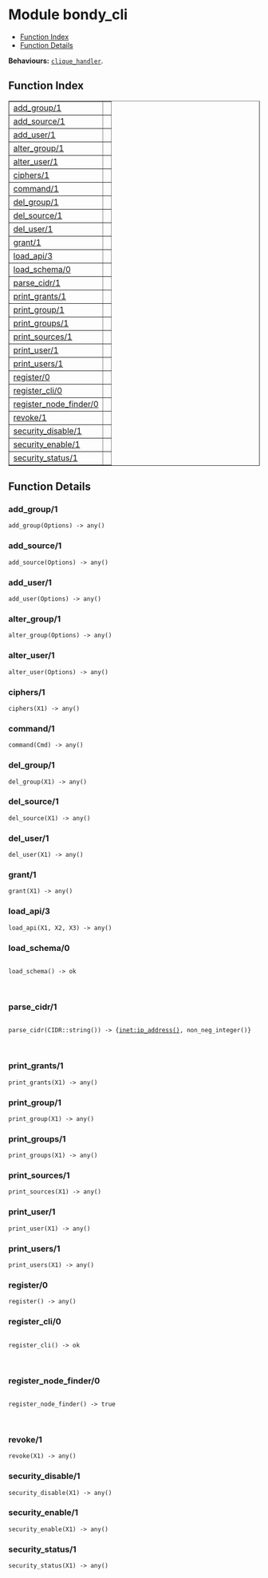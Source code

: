 

# Module bondy_cli #
* [Function Index](#index)
* [Function Details](#functions)

__Behaviours:__ [`clique_handler`](clique_handler.md).

<a name="index"></a>

## Function Index ##


<table width="100%" border="1" cellspacing="0" cellpadding="2" summary="function index"><tr><td valign="top"><a href="#add_group-1">add_group/1</a></td><td></td></tr><tr><td valign="top"><a href="#add_source-1">add_source/1</a></td><td></td></tr><tr><td valign="top"><a href="#add_user-1">add_user/1</a></td><td></td></tr><tr><td valign="top"><a href="#alter_group-1">alter_group/1</a></td><td></td></tr><tr><td valign="top"><a href="#alter_user-1">alter_user/1</a></td><td></td></tr><tr><td valign="top"><a href="#ciphers-1">ciphers/1</a></td><td></td></tr><tr><td valign="top"><a href="#command-1">command/1</a></td><td></td></tr><tr><td valign="top"><a href="#del_group-1">del_group/1</a></td><td></td></tr><tr><td valign="top"><a href="#del_source-1">del_source/1</a></td><td></td></tr><tr><td valign="top"><a href="#del_user-1">del_user/1</a></td><td></td></tr><tr><td valign="top"><a href="#grant-1">grant/1</a></td><td></td></tr><tr><td valign="top"><a href="#load_api-3">load_api/3</a></td><td></td></tr><tr><td valign="top"><a href="#load_schema-0">load_schema/0</a></td><td></td></tr><tr><td valign="top"><a href="#parse_cidr-1">parse_cidr/1</a></td><td></td></tr><tr><td valign="top"><a href="#print_grants-1">print_grants/1</a></td><td></td></tr><tr><td valign="top"><a href="#print_group-1">print_group/1</a></td><td></td></tr><tr><td valign="top"><a href="#print_groups-1">print_groups/1</a></td><td></td></tr><tr><td valign="top"><a href="#print_sources-1">print_sources/1</a></td><td></td></tr><tr><td valign="top"><a href="#print_user-1">print_user/1</a></td><td></td></tr><tr><td valign="top"><a href="#print_users-1">print_users/1</a></td><td></td></tr><tr><td valign="top"><a href="#register-0">register/0</a></td><td></td></tr><tr><td valign="top"><a href="#register_cli-0">register_cli/0</a></td><td></td></tr><tr><td valign="top"><a href="#register_node_finder-0">register_node_finder/0</a></td><td></td></tr><tr><td valign="top"><a href="#revoke-1">revoke/1</a></td><td></td></tr><tr><td valign="top"><a href="#security_disable-1">security_disable/1</a></td><td></td></tr><tr><td valign="top"><a href="#security_enable-1">security_enable/1</a></td><td></td></tr><tr><td valign="top"><a href="#security_status-1">security_status/1</a></td><td></td></tr></table>


<a name="functions"></a>

## Function Details ##

<a name="add_group-1"></a>

### add_group/1 ###

`add_group(Options) -> any()`

<a name="add_source-1"></a>

### add_source/1 ###

`add_source(Options) -> any()`

<a name="add_user-1"></a>

### add_user/1 ###

`add_user(Options) -> any()`

<a name="alter_group-1"></a>

### alter_group/1 ###

`alter_group(Options) -> any()`

<a name="alter_user-1"></a>

### alter_user/1 ###

`alter_user(Options) -> any()`

<a name="ciphers-1"></a>

### ciphers/1 ###

`ciphers(X1) -> any()`

<a name="command-1"></a>

### command/1 ###

`command(Cmd) -> any()`

<a name="del_group-1"></a>

### del_group/1 ###

`del_group(X1) -> any()`

<a name="del_source-1"></a>

### del_source/1 ###

`del_source(X1) -> any()`

<a name="del_user-1"></a>

### del_user/1 ###

`del_user(X1) -> any()`

<a name="grant-1"></a>

### grant/1 ###

`grant(X1) -> any()`

<a name="load_api-3"></a>

### load_api/3 ###

`load_api(X1, X2, X3) -> any()`

<a name="load_schema-0"></a>

### load_schema/0 ###

<pre><code>
load_schema() -&gt; ok
</code></pre>
<br />

<a name="parse_cidr-1"></a>

### parse_cidr/1 ###

<pre><code>
parse_cidr(CIDR::string()) -&gt; {<a href="inet.md#type-ip_address">inet:ip_address()</a>, non_neg_integer()}
</code></pre>
<br />

<a name="print_grants-1"></a>

### print_grants/1 ###

`print_grants(X1) -> any()`

<a name="print_group-1"></a>

### print_group/1 ###

`print_group(X1) -> any()`

<a name="print_groups-1"></a>

### print_groups/1 ###

`print_groups(X1) -> any()`

<a name="print_sources-1"></a>

### print_sources/1 ###

`print_sources(X1) -> any()`

<a name="print_user-1"></a>

### print_user/1 ###

`print_user(X1) -> any()`

<a name="print_users-1"></a>

### print_users/1 ###

`print_users(X1) -> any()`

<a name="register-0"></a>

### register/0 ###

`register() -> any()`

<a name="register_cli-0"></a>

### register_cli/0 ###

<pre><code>
register_cli() -&gt; ok
</code></pre>
<br />

<a name="register_node_finder-0"></a>

### register_node_finder/0 ###

<pre><code>
register_node_finder() -&gt; true
</code></pre>
<br />

<a name="revoke-1"></a>

### revoke/1 ###

`revoke(X1) -> any()`

<a name="security_disable-1"></a>

### security_disable/1 ###

`security_disable(X1) -> any()`

<a name="security_enable-1"></a>

### security_enable/1 ###

`security_enable(X1) -> any()`

<a name="security_status-1"></a>

### security_status/1 ###

`security_status(X1) -> any()`

